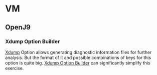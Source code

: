 # VM

## OpenJ9

### Xdump Option Builder

[Xdump](https://www.eclipse.org/openj9/docs/xdump/) Option allows generating diagnostic information files for further analysis. But the format of it and possible combinations of keys for this option is quite big. [Xdump Option Builder](https://www.eclipse.org/openj9/tools/xdump_option_builder.html) can significantly simplify this exercise. 

